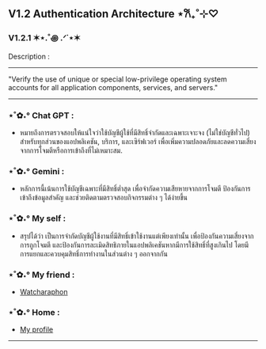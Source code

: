 ## V1.2 Authentication Architecture ⋆𐙚₊˚⊹♡
### V1.2.1 ✶⋆.˚꩜ .ᐟ˙⋆✶

Description :

---

"Verify the use of unique or special low-privilege operating system accounts for all application components, services, and servers."

---

### ⋆˚✿˖° Chat GPT :
- หมายถึงการตรวจสอบให้แน่ใจว่าใช้บัญชีผู้ใช้ที่มีสิทธิ์จำกัดและเฉพาะเจาะจง (ไม่ใช่บัญชีทั่วไป) สำหรับทุกส่วนของแอปพลิเคชัน, บริการ, และเซิร์ฟเวอร์ เพื่อเพิ่มความปลอดภัยและลดความเสี่ยงจากการโจมตีหรือการเข้าถึงที่ไม่เหมาะสม.

### ⋆˚✿˖° Gemini :
- หลักการนี้เน้นการใช้บัญชีเฉพาะที่มีสิทธิ์ต่ำสุด เพื่อจำกัดความเสียหายจากการโจมตี ป้องกันการเข้าถึงข้อมูลสำคัญ และช่วยติดตามตรวจสอบกิจกรรมต่าง ๆ ได้ง่ายขึ้น

### ⋆˚✿˖° My self :
- สรุปได้ว่า เป็นการจำกัดบัญชีผู้ใช้งานที่มีสิทธิ์เข้าใช้งานแต่เพียงเท่านั้น เพื่อป้องกันความเสี่ยงจากการถูกโจมตี และป้องกันการละเมิดสิทธิภายในแอปพลิเคชันหากมีการใช้สิทธิ์ที่สูงเกินไป โดยมีการแยกและควบคุมสิทธิ์การทำงานในส่วนต่าง ๆ ออกจากกัน

### ⋆˚✿˖° My friend :
- [Watcharaphon]()

### ⋆˚✿˖° Home :
- [My profile](README.md)

---
